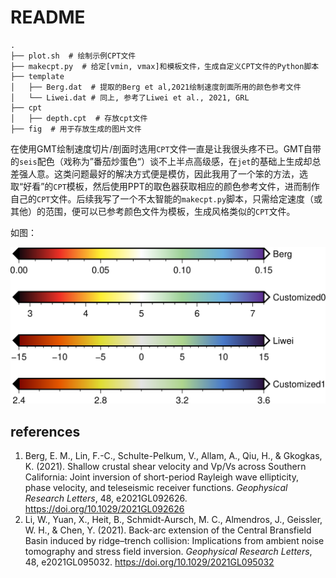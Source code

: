 # README

```
.
├── plot.sh  # 绘制示例CPT文件
├── makecpt.py  # 给定[vmin, vmax]和模板文件，生成自定义CPT文件的Python脚本              
├── template                  
│   ├── Berg.dat  # 提取的Berg et al,2021绘制速度剖面所用的颜色参考文件
│   └── Liwei.dat # 同上, 参考了Liwei et al., 2021, GRL
├── cpt                    
│   ├── depth.cpt  # 存放cpt文件
├── fig  # 用于存放生成的图片文件  
```

在使用GMT绘制速度切片/剖面时选用`CPT`文件一直是让我很头疼不已。GMT自带的`seis`配色（戏称为”番茄炒蛋色“）谈不上半点高级感，在`jet`的基础上生成却总差强人意。这类问题最好的解决方式便是模仿，因此我用了一个笨的方法，选取“好看”的`CPT`模板，然后使用PPT的取色器获取相应的颜色参考文件，进而制作自己的`CPT`文件。后续我写了一个不太智能的`makecpt.py`脚本，只需给定速度（或其他）的范围，便可以已参考颜色文件为模板，生成风格类似的`CPT`文件。

如图：

![demo](./fig/demo.png)



## references

1. Berg, E. M., Lin, F.-C., Schulte-Pelkum, V., Allam, A., Qiu, H., & Gkogkas, K. (2021). Shallow crustal shear velocity and Vp/Vs across Southern California: Joint inversion of short-period Rayleigh wave ellipticity, phase velocity, and teleseismic receiver functions. *Geophysical Research Letters*, 48, e2021GL092626. https://doi.org/10.1029/2021GL092626
2. Li, W., Yuan, X., Heit, B., Schmidt-Aursch, M. C., Almendros, J., Geissler, W. H., & Chen, Y. (2021). Back-arc extension of the Central Bransfield Basin induced by ridge–trench collision: Implications from ambient noise tomography and stress field inversion. *Geophysical Research Letters*, 48, e2021GL095032. https://doi.org/10.1029/2021GL095032